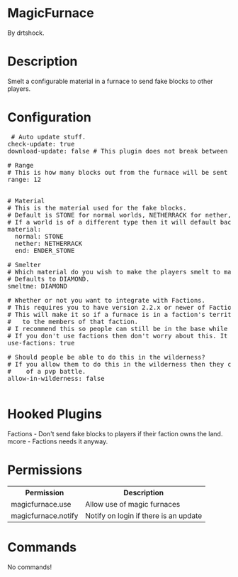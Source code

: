 MagicFurnace
=============

By drtshock.

Description
===
Smelt a configurable material in a furnace to send fake blocks to other players. 

Configuration
===
 <pre>
 # Auto update stuff.
check-update: true
download-update: false # This plugin does not break between minecraft versions.

# Range
# This is how many blocks out from the furnace will be sent as stone.
range: 12


# Material
# This is the material used for the fake blocks.
# Default is STONE for normal worlds, NETHERRACK for nether, and ENDER_STONE for end worlds.
# If a world is of a different type then it will default back to normal.
material:
  normal: STONE
  nether: NETHERRACK
  end: ENDER_STONE
  
# Smelter
# Which material do you wish to make the players smelt to make a magic furnace.
# Defaults to DIAMOND.
smeltme: DIAMOND

# Whether or not you want to integrate with Factions.
# This requires you to have version 2.2.x or newer of Factions (I'm not sure about older versions)
# This will make it so if a furnace is in a faction's territory, it will not send the fake blocks 
#   to the members of that faction. 
# I recommend this so people can still be in the base while it's on.
# If you don't use factions then don't worry about this. It won't matter :)
use-factions: true

# Should people be able to do this in the wilderness? 
# If you allow them to do this in the wilderness then they can create a furnace in the middle
#    of a pvp battle.
allow-in-wilderness: false
  </pre>
Hooked Plugins
==
Factions - Don't send fake blocks to players if their faction owns the land.
mcore - Factions needs it anyway.

Permissions
==
<table>
<tr>
<th>Permission</th><th>Description</th>
</tr>
<tr>
<td>magicfurnace.use</td><td>Allow use of magic furnaces</td>
</tr>
<tr>
<td>magicfurnace.notify</td><td>Notify on login if there is an update</td>
</tr>
</table>

Commands
==
No commands!

